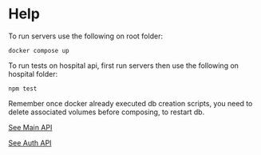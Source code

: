 
# Help

To run servers  use the following on root folder:
```
docker compose up
```

To run tests on hospital api, first run servers then use the following on hospital folder:
```
npm test
```

Remember once docker already executed db creation scripts, you need to delete associated volumes before composing, to restart db.


[See Main API](./hospital/README.md)

[See Auth API](./hospital_auth/README.md)
